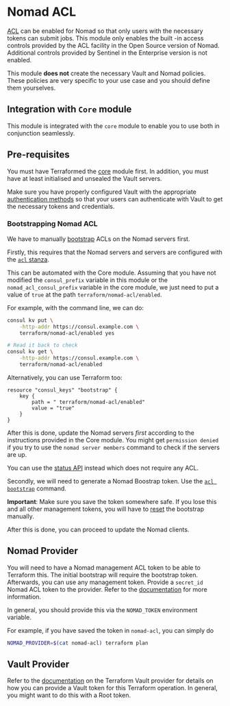 # Nomad ACL

[ACL](https://www.nomadproject.io/guides/acl.html) can be enabled for Nomad so that only users
with the necessary tokens can submit jobs. This module only enables the built -in access controls
provided by the ACL facility in the Open Source version of Nomad. Additional controls provided
by Sentinel in the Enterprise version is not enabled.

This module __does not__ create the necessary Vault and Nomad policies. These policies are very
specific to your use case and you should define them yourselves.

## Integration with `Core` module

This module is integrated with the `core` module to enable you to use both in conjunction
seamlessly.

## Pre-requisites

You must have Terraformed the [core](../core) module first. In addition, you must have at least
initialised and unsealed the Vault servers.

Make sure you have properly configured Vault with the appropriate
[authentication methods](https://www.vaultproject.io/docs/auth/index.html) so that your users can
authenticate with Vault to get the necessary tokens and credentials.

### Bootstrapping Nomad ACL

We have to manually [bootstrap](https://www.nomadproject.io/guides/acl.html#bootstrapping-acls) ACLs
on the Nomad servers first.

Firstly, this requires that the Nomad servers and servers are configured with the
[`acl` stanza](https://www.nomadproject.io/docs/agent/configuration/acl.html#enabled).

This can be automated with the Core module. Assuming that you have not modified the
`consul_prefix` variable in this module or the `nomad_acl_consul_prefix` variable in the core
module, we just need to put a value of `true` at the path `terraform/nomad-acl/enabled`.

For example, with the command line, we can do:

```bash
consul kv put \
    -http-addr https://consul.example.com \
    terraform/nomad-acl/enabled yes

# Read it back to check
consul kv get \
    -http-addr https://consul.example.com \
    terraform/nomad-acl/enabled
```

Alternatively, you can use Terraform too:

```hcl
resource "consul_keys" "bootstrap" {
    key {
        path = " terraform/nomad-acl/enabled"
        value = "true"
    }
}
```

After this is done, update the Nomad servers _first_ according to the instructions provided
in the Core module. You might get `permission denied` if you try to use the `nomad server members`
command to check if the servers are up.

You can use the [status API](https://www.nomadproject.io/api/status.html) instead which does not
require any ACL.

Secondly, we will need to generate a Nomad Boostrap token. Use the
[`acl bootstrap`](https://www.nomadproject.io/docs/commands/acl/bootstrap.html) command.

**Important**: Make sure you save the token somewhere safe. If you lose this and all other
management tokens, you will have to
[reset](https://www.nomadproject.io/guides/acl.html#resetting-acl-bootstrap) the bootstrap manually.

After this is done, you can proceed to update the Nomad clients.

## Nomad Provider

You will need to have a Nomad management ACL token to be able to Terraform this. The initial
bootstrap will require the bootstrap token. Afterwards, you can use any management token. Provide
a `secret_id` Nomad ACL token to the provider. Refer to the
[documentation](https://www.terraform.io/docs/providers/nomad/index.html) for more information.

In general, you should provide this via the `NOMAD_TOKEN` environment variable.

For example, if you have saved the token in `nomad-acl`, you can simply do

```bash
NOMAD_PROVIDER=$(cat nomad-acl) terraform plan
```

## Vault Provider

Refer to the [documentation](https://www.terraform.io/docs/providers/vault/index.html) on the
Terraform Vault provider for details on how you can provide a Vault token for this Terraform
operation. In general, you might want to do this with a Root token.
